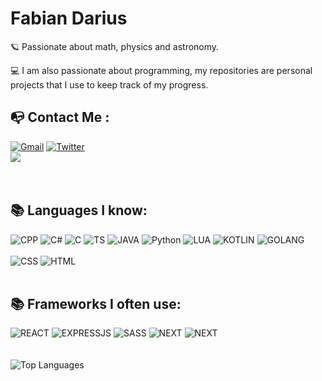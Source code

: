 # Fabian Darius

🪐 Passionate about math, physics and astronomy.

💻 I am also passionate about programming, my repositories are personal projects that I use to keep track of my progress.

## 📭 Contact Me :
[![Gmail](https://img.shields.io/badge/-GMAIL-D14836?style=for-the-badge&logo=gmail&logoColor=white)](mailto:dars.fabian@gmail.com)
[![Twitter](https://img.shields.io/badge/-Twitter-2C41CB?style=for-the-badge&logo=twitter&logoColor=white)](https://twitter.com/FThatShitImOut)
<br>
![](https://github-readme-stats.vercel.app/api?username=Dr-Fabian&show_icons=true&theme=dracula)
<br>
<br>
<br>
## 📚 Languages I know:
![CPP](https://img.shields.io/badge/-C++-2C41CB?style=for-the-badge&logo=C%2B%2B&logoColor=white)
![C#](https://img.shields.io/badge/-C%23-37008C?style=for-the-badge&logo=C-Sharp&logoColor=white)
![C](https://img.shields.io/badge/-C-004283?style=for-the-badge&logo=C&logoColor=white)
![TS](https://img.shields.io/badge/-Typescript-2C41CB?style=for-the-badge&logo=typescript&logoColor=white)
![JAVA](https://img.shields.io/badge/-Java-E61F24?style=for-the-badge&logo=java&logoColor=white)
![Python](https://img.shields.io/badge/-Python-F5C73B?style=for-the-badge&logo=Python&logoColor=white)
![LUA](https://img.shields.io/badge/-LUA-2C2D72?style=for-the-badge&logo=lua&logoColor=white)
![KOTLIN](https://img.shields.io/badge/-Kotlin-0095d5?style=for-the-badge&logo=kotlin&logoColor=white)
![GOLANG](https://img.shields.io/badge/-GO-0095d5?style=for-the-badge&logo=go&logoColor=white)
<br>
<br>
![CSS](https://img.shields.io/badge/-CSS-1B7FDE?style=for-the-badge&logo=css3&logoColor=white)
![HTML](https://img.shields.io/badge/-HTML-E15622?style=for-the-badge&logo=HTML5&logoColor=white)
<br>
<br>
## 📚 Frameworks I often use:
![REACT](https://img.shields.io/badge/-ReactJS-20232a?style=for-the-badge&logo=react&logoColor=white)
![EXPRESSJS](https://img.shields.io/badge/-ExpressJS-404d59?style=for-the-badge&logo=express&logoColor=white)
![SASS](https://img.shields.io/badge/-SASS-BF4080?style=for-the-badge&logo=sass&logoColor=white)
![NEXT](https://img.shields.io/badge/-NextJS-000000?style=for-the-badge&logo=next.js&logoColor=white)
![NEXT](https://img.shields.io/badge/-.NET-5C2D91?style=for-the-badge&logo=.net&logoColor=white)
<br>
<br>
<br>
![Top Languages](https://github-readme-stats.vercel.app/api/top-langs/?username=dr-fabian)
